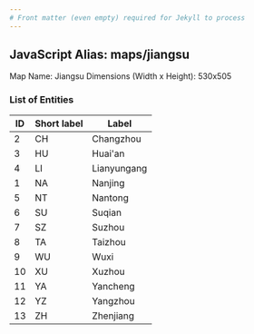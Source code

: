 ```yaml
---
# Front matter (even empty) required for Jekyll to process
---
```


## JavaScript Alias: maps/jiangsu

Map Name: Jiangsu
Dimensions (Width x Height): 530x505





### List of Entities

ID | Short label | Label
---|---|---|
2|CH|Changzhou
3|HU|Huai'an
4|LI|Lianyungang
1|NA|Nanjing
5|NT|Nantong
6|SU|Suqian
7|SZ|Suzhou
8|TA|Taizhou
9|WU|Wuxi
10|XU|Xuzhou
11|YA|Yancheng
12|YZ|Yangzhou
13|ZH|Zhenjiang

